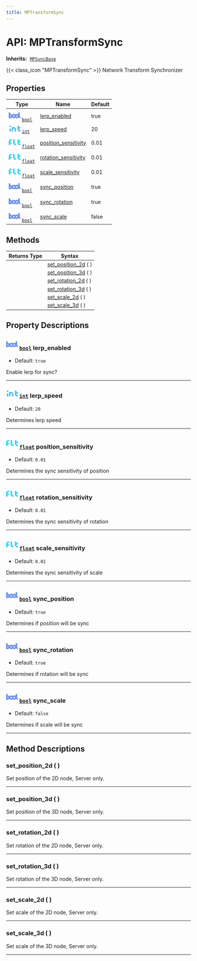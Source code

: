 ```yaml
---
title: MPTransformSync
---
```

    
# API: MPTransformSync

**Inherits:** <img src="/icons/MPSyncBase.svg" class="class-icon" alt=""> [`MPSyncBase`](/docs/api/MPSyncBase)

{{< class_icon "MPTransformSync" >}} Network Transform Synchronizer



## Properties

| Type | Name | Default |
|---|---|---|
|<img src="https://raw.githubusercontent.com/godotengine/godot/master/editor/icons/bool.svg" class="class-icon" alt=""> [`bool`](https://docs.godotengine.org/en/stable/classes/class_bool.html)|[lerp_enabled](/docs/api/MPTransformSync#lerp_enabled)|true|
|<img src="https://raw.githubusercontent.com/godotengine/godot/master/editor/icons/int.svg" class="class-icon" alt=""> [`int`](https://docs.godotengine.org/en/stable/classes/class_int.html)|[lerp_speed](/docs/api/MPTransformSync#lerp_speed)|20|
|<img src="https://raw.githubusercontent.com/godotengine/godot/master/editor/icons/float.svg" class="class-icon" alt=""> [`float`](https://docs.godotengine.org/en/stable/classes/class_float.html)|[position_sensitivity](/docs/api/MPTransformSync#position_sensitivity)|0.01|
|<img src="https://raw.githubusercontent.com/godotengine/godot/master/editor/icons/float.svg" class="class-icon" alt=""> [`float`](https://docs.godotengine.org/en/stable/classes/class_float.html)|[rotation_sensitivity](/docs/api/MPTransformSync#rotation_sensitivity)|0.01|
|<img src="https://raw.githubusercontent.com/godotengine/godot/master/editor/icons/float.svg" class="class-icon" alt=""> [`float`](https://docs.godotengine.org/en/stable/classes/class_float.html)|[scale_sensitivity](/docs/api/MPTransformSync#scale_sensitivity)|0.01|
|<img src="https://raw.githubusercontent.com/godotengine/godot/master/editor/icons/bool.svg" class="class-icon" alt=""> [`bool`](https://docs.godotengine.org/en/stable/classes/class_bool.html)|[sync_position](/docs/api/MPTransformSync#sync_position)|true|
|<img src="https://raw.githubusercontent.com/godotengine/godot/master/editor/icons/bool.svg" class="class-icon" alt=""> [`bool`](https://docs.godotengine.org/en/stable/classes/class_bool.html)|[sync_rotation](/docs/api/MPTransformSync#sync_rotation)|true|
|<img src="https://raw.githubusercontent.com/godotengine/godot/master/editor/icons/bool.svg" class="class-icon" alt=""> [`bool`](https://docs.godotengine.org/en/stable/classes/class_bool.html)|[sync_scale](/docs/api/MPTransformSync#sync_scale)|false|


## Methods

| Returns Type | Syntax |
|---|---|
||[set_position_2d](/docs/api/MPTransformSync#set_position_2d) ( )|
||[set_position_3d](/docs/api/MPTransformSync#set_position_3d) ( )|
||[set_rotation_2d](/docs/api/MPTransformSync#set_rotation_2d) ( )|
||[set_rotation_3d](/docs/api/MPTransformSync#set_rotation_3d) ( )|
||[set_scale_2d](/docs/api/MPTransformSync#set_scale_2d) ( )|
||[set_scale_3d](/docs/api/MPTransformSync#set_scale_3d) ( )|






## Property Descriptions

<h3 class="property-title" id="lerp_enabled"> <img src="https://raw.githubusercontent.com/godotengine/godot/master/editor/icons/bool.svg" class="class-icon" alt=""> <a href="https://docs.godotengine.org/en/stable/classes/class_bool.html"><code>bool</code></a> lerp_enabled </h3>

- Default: `true`



Enable lerp for sync?

---
<h3 class="property-title" id="lerp_speed"> <img src="https://raw.githubusercontent.com/godotengine/godot/master/editor/icons/int.svg" class="class-icon" alt=""> <a href="https://docs.godotengine.org/en/stable/classes/class_int.html"><code>int</code></a> lerp_speed </h3>

- Default: `20`



Determines lerp speed

---
<h3 class="property-title" id="position_sensitivity"> <img src="https://raw.githubusercontent.com/godotengine/godot/master/editor/icons/float.svg" class="class-icon" alt=""> <a href="https://docs.godotengine.org/en/stable/classes/class_float.html"><code>float</code></a> position_sensitivity </h3>

- Default: `0.01`



Determines the sync sensitivity of position

---
<h3 class="property-title" id="rotation_sensitivity"> <img src="https://raw.githubusercontent.com/godotengine/godot/master/editor/icons/float.svg" class="class-icon" alt=""> <a href="https://docs.godotengine.org/en/stable/classes/class_float.html"><code>float</code></a> rotation_sensitivity </h3>

- Default: `0.01`



Determines the sync sensitivity of rotation

---
<h3 class="property-title" id="scale_sensitivity"> <img src="https://raw.githubusercontent.com/godotengine/godot/master/editor/icons/float.svg" class="class-icon" alt=""> <a href="https://docs.godotengine.org/en/stable/classes/class_float.html"><code>float</code></a> scale_sensitivity </h3>

- Default: `0.01`



Determines the sync sensitivity of scale

---
<h3 class="property-title" id="sync_position"> <img src="https://raw.githubusercontent.com/godotengine/godot/master/editor/icons/bool.svg" class="class-icon" alt=""> <a href="https://docs.godotengine.org/en/stable/classes/class_bool.html"><code>bool</code></a> sync_position </h3>

- Default: `true`



Determines if position will be sync

---
<h3 class="property-title" id="sync_rotation"> <img src="https://raw.githubusercontent.com/godotengine/godot/master/editor/icons/bool.svg" class="class-icon" alt=""> <a href="https://docs.godotengine.org/en/stable/classes/class_bool.html"><code>bool</code></a> sync_rotation </h3>

- Default: `true`



Determines if rotation will be sync

---
<h3 class="property-title" id="sync_scale"> <img src="https://raw.githubusercontent.com/godotengine/godot/master/editor/icons/bool.svg" class="class-icon" alt=""> <a href="https://docs.godotengine.org/en/stable/classes/class_bool.html"><code>bool</code></a> sync_scale </h3>

- Default: `false`



Determines if scale will be sync

---


## Method Descriptions

<h3 class="property-title" id="set_position_2d">  set_position_2d ( ) </h3>



Set position of the 2D node, Server only.

---
<h3 class="property-title" id="set_position_3d">  set_position_3d ( ) </h3>



Set position of the 3D node, Server only.

---
<h3 class="property-title" id="set_rotation_2d">  set_rotation_2d ( ) </h3>



Set rotation of the 2D node, Server only.

---
<h3 class="property-title" id="set_rotation_3d">  set_rotation_3d ( ) </h3>



Set rotation of the 3D node, Server only.

---
<h3 class="property-title" id="set_scale_2d">  set_scale_2d ( ) </h3>



Set scale of the 2D node, Server only.

---
<h3 class="property-title" id="set_scale_3d">  set_scale_3d ( ) </h3>



Set scale of the 3D node, Server only.

---




